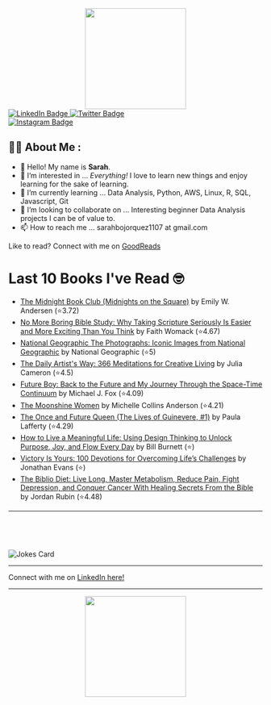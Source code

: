 
<div id="header" align="center">
  <img src="https://media.giphy.com/media/h8mSIeTWzDFooj3hgT/giphy.gif" width="200"/>
</div>

<div id="badges">
  <a href="https://www.linkedin.com/in/sarahjbojorquez/">
    <img src="https://img.shields.io/badge/LinkedIn-blue?style=for-the-badge&logo=linkedin&logoColor=white" alt="LinkedIn Badge"/>
  </a>

  <a href="https://twitter.com/Sarahjbojorquez">
    <img src="https://img.shields.io/badge/Twitter-green?style=for-the-badge&logo=twitter&logoColor=white" alt="Twitter Badge"/>
  </a>
</div>

 <a href="https://www.instagram.com/sarahjbojorquez/">
    <img src="https://img.shields.io/badge/Instagram-blueviolet?style=for-the-badge&logo=Instagram&logoColor=white" alt="Instagram Badge"/>
  </a>
<div></div>
<div></div>

## :woman_technologist: About Me :

- 👋 Hello!  My name is **Sarah**.
- 👀 I’m interested in ... *Everything!* I love to learn new things and enjoy learning for the sake of learning.
- 🌱 I’m currently learning ... Data Analysis, Python, AWS, Linux, R, SQL, Javascript, Git
- 💞️ I’m looking to collaborate on ... Interesting beginner Data Analysis projects I can be of value to.
- 📫 How to reach me ... sarahbojorquez1107 at gmail.com

Like to read? Connect with me on <a href="https://www.goodreads.com/user/show/97230998-sarah-bojorquez-lopez">GoodReads</a>
<div></div>
<div></div>

# Last 10 Books I've Read 🤓
<!-- GOODREADS-LIST:START -->
- [The Midnight Book Club (Midnights on the Square)](https://www.goodreads.com/review/show/7959818132?utm_medium=api&utm_source=rss) by Emily W. Andersen (⭐️3.72)
- [No More Boring Bible Study: Why Taking Scripture Seriously Is Easier and More Exciting Than You Think](https://www.goodreads.com/review/show/7959816726?utm_medium=api&utm_source=rss) by Faith Womack (⭐️4.67)
- [National Geographic The Photographs: Iconic Images from National Geographic](https://www.goodreads.com/review/show/7959815740?utm_medium=api&utm_source=rss) by National Geographic (⭐️5)
- [The Daily Artist's Way: 366 Meditations for Creative Living](https://www.goodreads.com/review/show/7959807962?utm_medium=api&utm_source=rss) by Julia Cameron (⭐️4.5)
- [Future Boy: Back to the Future and My Journey Through the Space-Time Continuum](https://www.goodreads.com/review/show/7959806897?utm_medium=api&utm_source=rss) by Michael J. Fox (⭐️4.09)
- [The Moonshine Women](https://www.goodreads.com/review/show/7959805155?utm_medium=api&utm_source=rss) by Michelle Collins Anderson (⭐️4.21)
- [The Once and Future Queen (The Lives of Guinevere, #1)](https://www.goodreads.com/review/show/7959804276?utm_medium=api&utm_source=rss) by Paula Lafferty (⭐️4.29)
- [How to Live a Meaningful Life: Using Design Thinking to Unlock Purpose, Joy, and Flow Every Day](https://www.goodreads.com/review/show/7959802231?utm_medium=api&utm_source=rss) by Bill Burnett (⭐️)
- [Victory Is Yours: 100 Devotions for Overcoming Life’s Challenges](https://www.goodreads.com/review/show/7959800990?utm_medium=api&utm_source=rss) by Jonathan Evans (⭐️)
- [The Biblio Diet: Live Long, Master Metabolism, Reduce Pain, Fight Depression, and Conquer Cancer With Healing Secrets From the Bible](https://www.goodreads.com/review/show/7959798818?utm_medium=api&utm_source=rss) by Jordan Rubin (⭐️4.48)
<!-- GOODREADS-LIST:END -->

---

<p>&nbsp;</p>
<p>&nbsp;</p>

<img src="https://readme-jokes.vercel.app/api?hideBorder&theme=cobalt&qColor=%23944bcc&aColor=%23bbdb51" alt="Jokes Card" />
<div></div>
<div></div>

---

Connect with me on [LinkedIn here!](https://www.linkedin.com/in/sarahjbojorquez/)


---

<div align="center">
  <img src="https://media.giphy.com/media/dU6iSeuBBsN9OpTg5P/giphy.gif" width="200"/>
</div>

